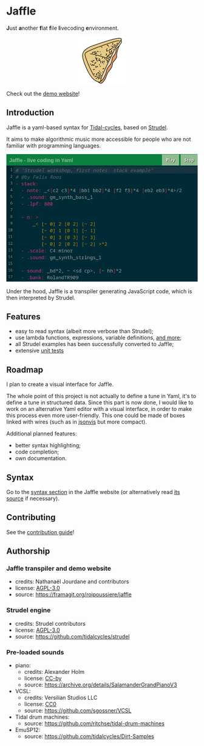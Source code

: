 # Jaffle

**J**ust **a**nother **f**lat **f**ile **l**ivecoding **e**nvironment.

<img style="display: block; margin: auto;" src="./website/static/images/jaffle_logo_128.png"/>

Check out the [demo website](https://roipoussiere.frama.io)!

## Introduction

Jaffle is a yaml-based syntax for [Tidal-cycles](https://tidalcycles.org/), based on [Strudel](https://strudel.tidalcycles.org).

It aims to make algorithmic music more accessible for people who are not familiar with programming languages.

![](images/editor.png)

Under the hood, Jaffle is a transpiler generating JavaScript code, which is then interpreted by Strudel.

## Features

- easy to read syntax (albeit more verbose than Strudel);
- use lambda functions, expressions, variable definitions, [and more](https://roipoussiere.frama.io/jaffle/syntax/);
- all Strudel examples has been successfully converted to Jaffle;
- extensive [unit tests](tests/transpiler.test.ts)

## Roadmap

I plan to create a visual interface for Jaffle.

The whole point of this project is not actually to define a tune in Yaml, it's to define a tune in structured data. Since this part is now done, I would like to work on an alternative Yaml editor with a visual interface, in order to make this process even more user-friendly. This one could be made of boxes linked with wires (such as in [jsonvis](https://zuramai.github.io/jsonvis/) but more compact).

Additional planned features:

- better syntax highlighting;
- code completion;
- own documentation.

## Syntax

Go to the [syntax section](https://roipoussiere.frama.io/jaffle/syntax) in the Jaffle website (or alternatively read [its source](./website/content/syntax.md) if necessary).

## Contributing

See the [contribution guide](./CONTRIBUTING.md)!

## Authorship

### Jaffle transpiler and demo website

- credits: Nathanaël Jourdane and contributors
- license: [AGPL-3.0](./LICENSE)
- source: https://framagit.org/roipoussiere/jaffle

### Strudel engine

- credits: Strudel contributors
- license: [AGPL-3.0](https://www.gnu.org/licenses/agpl-3.0.txt)
- source: https://github.com/tidalcycles/strudel

### Pre-loaded sounds

- piano:
  - credits: Alexander Holm
  - license: [CC-by](http://creativecommons.org/licenses/by/3.0)
  - source: https://archive.org/details/SalamanderGrandPianoV3
- VCSL:
  - credits: Versilian Studios LLC
  - license: [CC0](https://creativecommons.org/publicdomain/zero/1.0/)
  - source: https://github.com/sgossner/VCSL
- Tidal drum machines:
  - source: https://github.com/ritchse/tidal-drum-machines
- EmuSP12:
  - source: https://github.com/tidalcycles/Dirt-Samples

